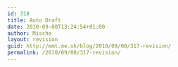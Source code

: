 ```yaml
---
id: 318
title: Auto Draft
date: 2010-09-08T13:24:54+01:00
author: Mischa
layout: revision
guid: http://mmt.me.uk/blog/2010/09/08/317-revision/
permalink: /2010/09/08/317-revision/
---
```

